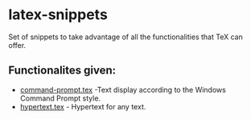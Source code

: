 # latex-snippets

Set of snippets to take advantage of all the functionalities that TeX can offer.

## Functionalites given:

* [command-prompt.tex](https://github.com/carranz998/latex-snippets/blob/main/command-prompt.tex) -Text display according to the Windows Command Prompt style.
* [hypertext.tex](https://github.com/carranz998/latex-snippets/blob/main/hypertext.tex) - Hypertext for any text.
